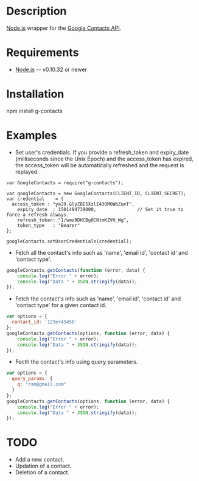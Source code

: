 Description
===========

[Node.js](http://nodejs.org/) wrapper for the [Google Contacts API](https://developers.google.com/google-apps/contacts/v3/).

Requirements
============

* [Node.js](http://nodejs.org/) -- v0.10.32 or newer

Installation
============
  
  npm install g-contacts
  
Examples
========

* Set user's credentials. If you provide a refresh_token and expiry_date (milliseconds since the Unix Epoch) and the access_token has expired, the access_token will be automatically refreshed and the request is replayed.

```javscript
var GoogleContacts = require("g-contacts");

var googleContacts = new GoogleContacts(CLIENT_ID, CLIENT_SECRET);
var credential    = {
  access_token : "ya29.GlyZBE5XzlI43OMOWbZueT",
    expiry_date  : 1501494739000,               // Set it true to force a refresh always.
    refresh_token: "1/wmz9DHCBg0CNtmKZVH_Wg",
    token_type   : "Bearer"
};

googleContacts.setUserCredentials(credential);
```
* Fetch all the contact's info such as 'name', 'email id', 'contact id' and 'contact type'.

```javascript
googleContacts.getContacts(function (error, data) {
    console.log("Error " + error);
    console.log("Data " + JSON.stringify(data));
});
```

* Fetch the contact's info such as 'name', 'email id', 'contact id' and 'contact type' for a given contact id.

```javascript
var options = {
  contact_id: '123er45456'
};
googleContacts.getContacts(options, function (error, data) {
    console.log("Error " + error);
    console.log("Data " + JSON.stringify(data));
});
```

* Fecth the contact's info using query parameters.


```javascript
var options = {
  query_params: {
    q: "ram@gmail.com"
  }
};
googleContacts.getContacts(options, function (error, data) {
    console.log("Error " + error);
    console.log("Data " + JSON.stringify(data));
});
```

TODO
====

* Add a new contact.
* Updation of a contact.
* Deletion of a contact.

